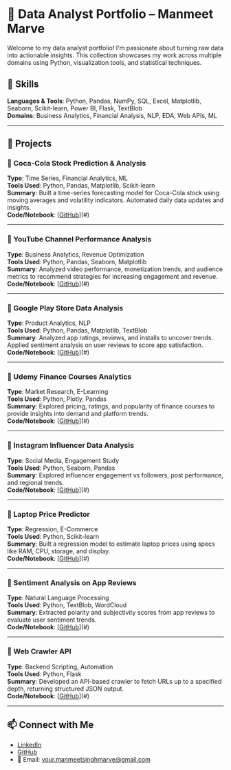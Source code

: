 # 🧠 Data Analyst Portfolio – Manmeet Marve

Welcome to my data analyst portfolio! I'm passionate about turning raw data into actionable insights. This collection showcases my work across multiple domains using Python, visualization tools, and statistical techniques.

## 🔧 Skills
**Languages & Tools**: Python, Pandas, NumPy, SQL, Excel, Matplotlib, Seaborn, Scikit-learn, Power BI, Flask, TextBlob  
**Domains**: Business Analytics, Financial Analysis, NLP, EDA, Web APIs, ML

---

## 📂 Projects

### 🔹 Coca-Cola Stock Prediction & Analysis
**Type**: Time Series, Financial Analytics, ML  
**Tools Used**: Python, Pandas, Matplotlib, Scikit-learn  
**Summary**: Built a time-series forecasting model for Coca-Cola stock using moving averages and volatility indicators. Automated daily data updates and insights.  
**Code/Notebook**: [[GitHub](https://github.com/Manmeetsinghmarve/Coca-Cola-Stock)](#)

---

### 🔹 YouTube Channel Performance Analysis
**Type**: Business Analytics, Revenue Optimization  
**Tools Used**: Python, Pandas, Seaborn, Matplotlib  
**Summary**: Analyzed video performance, monetization trends, and audience metrics to recommend strategies for increasing engagement and revenue.  
**Code/Notebook**: [[GitHub](https://github.com/Manmeetsinghmarve/Unlocking-YouTube-Channel-Performance-Secrets)](#)

---

### 🔹 Google Play Store Data Analysis
**Type**: Product Analytics, NLP  
**Tools Used**: Python, Pandas, Matplotlib, TextBlob  
**Summary**: Analyzed app ratings, reviews, and installs to uncover trends. Applied sentiment analysis on user reviews to score app satisfaction.  
**Code/Notebook**: [[GitHub](https://github.com/Manmeetsinghmarve/Google-Play-Store-Apps)](#)

---

### 🔹 Udemy Finance Courses Analytics
**Type**: Market Research, E-Learning  
**Tools Used**: Python, Plotly, Pandas  
**Summary**: Explored pricing, ratings, and popularity of finance courses to provide insights into demand and platform trends.  
**Code/Notebook**: [[GitHub](https://github.com/Manmeetsinghmarve/Google-Play-Store-Apps)](#)

---

### 🔹 Instagram Influencer Data Analysis
**Type**: Social Media, Engagement Study  
**Tools Used**: Python, Seaborn, Pandas  
**Summary**: Explored influencer engagement vs followers, post performance, and regional trends.  
**Code/Notebook**: [[GitHub](https://github.com/Manmeetsinghmarve/Top-Instagram-Influencers-Data)](#)

---

### 🔹 Laptop Price Predictor
**Type**: Regression, E-Commerce  
**Tools Used**: Python, Scikit-learn  
**Summary**: Built a regression model to estimate laptop prices using specs like RAM, CPU, storage, and display.  
**Code/Notebook**: [[GitHub](https://github.com/Manmeetsinghmarve/Laptop-Price-Analysis)](#)

---

### 🔹 Sentiment Analysis on App Reviews
**Type**: Natural Language Processing  
**Tools Used**: Python, TextBlob, WordCloud  
**Summary**: Extracted polarity and subjectivity scores from app reviews to evaluate user sentiment trends.  
**Code/Notebook**: [[GitHub](https://github.com/Manmeetsinghmarve/Google-Play-Store-Apps)](#)

---

### 🔹 Web Crawler API
**Type**: Backend Scripting, Automation  
**Tools Used**: Python, Flask  
**Summary**: Developed an API-based crawler to fetch URLs up to a specified depth, returning structured JSON output.  
**Code/Notebook**: [[GitHub](https://github.com/Manmeetsinghmarve/web_crawler)](#)

---

## 📫 Connect with Me
- [LinkedIn](https://linkedin.com/in/manmeet-singh-marve)
- [GitHub](https://github.com/Manmeetsinghmarve)
- 📧 Email: your.manmeetsinghmarve@gmail.com
